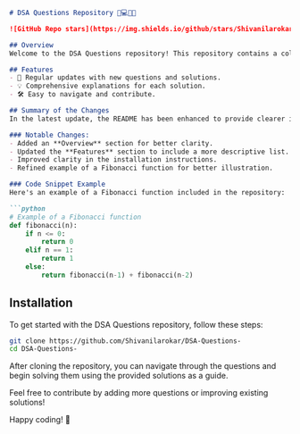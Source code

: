```markdown
# DSA Questions Repository 🚀💻👩‍💻

![GitHub Repo stars](https://img.shields.io/github/stars/Shivanilarokar/DSA-Questions-) ![GitHub forks](https://img.shields.io/github/forks/Shivanilarokar/DSA-Questions-) ![GitHub issues](https://img.shields.io/github/issues/Shivanilarokar/DSA-Questions-)

## Overview
Welcome to the DSA Questions repository! This repository contains a collection of Data Structures and Algorithms (DSA) questions along with their solutions.

## Features
- 🚀 Regular updates with new questions and solutions.
- 💡 Comprehensive explanations for each solution.
- 🛠️ Easy to navigate and contribute.

## Summary of the Changes
In the latest update, the README has been enhanced to provide clearer information about the repository, including improved descriptions and a refined example of the Fibonacci function. 

### Notable Changes:
- Added an **Overview** section for better clarity.
- Updated the **Features** section to include a more descriptive list.
- Improved clarity in the installation instructions.
- Refined example of a Fibonacci function for better illustration.

### Code Snippet Example
Here's an example of a Fibonacci function included in the repository:

```python
# Example of a Fibonacci function
def fibonacci(n):
    if n <= 0:
        return 0
    elif n == 1:
        return 1
    else:
        return fibonacci(n-1) + fibonacci(n-2)
```

## Installation
To get started with the DSA Questions repository, follow these steps:

```bash
git clone https://github.com/Shivanilarokar/DSA-Questions-
cd DSA-Questions-
```

After cloning the repository, you can navigate through the questions and begin solving them using the provided solutions as a guide.

Feel free to contribute by adding more questions or improving existing solutions!

Happy coding! 🚀
```